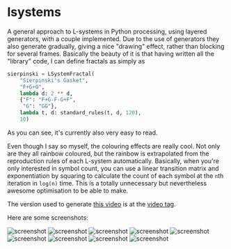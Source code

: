 # lsystems

A general approach to L-systems in Python processing, using layered generators,
with a couple implemented. Due to the use of generators they also generate
gradually, giving a nice "drawing" effect, rather than blocking for several
frames. Basically the beauty of it is that having written all the "library"
code, I can define fractals as simply as

```Python
sierpinski = LSystemFractal(
    "Sierpinski's Gasket",
    "F+G+G",
    lambda d: 2 ** d,
    {"F": "F+G-F-G+F",
     "G": "GG"},
    lambda t, d: standard_rules(t, d, 120),
    10)
```

As you can see, it's currently also very easy to read.

Even though I say so myself, the colouring effects are really cool. Not only are
they all rainbow coloured, but the rainbow is extrapolated from the reproduction
rules of each L-system automatically. Basically, when you're only interested in
symbol count, you can use a linear transition matrix and exponentiation by
squaring to calculate the count of each symbol at the `n`th iteration in
`log(n)` time. This is a totally unnecessary but nevertheless awesome
optimisation to be able to make.

The version used to generate [this video](https://youtu.be/kf3hgNMjzX4) is at
the [video tag](https://github.com/goedel-gang/lsystems/tree/video).

Here are some screenshots:

![screenshot](https://github.com/goedel-gang/lsystems/blob/master/screenshots/sierpinskis_gasket.png)
![screenshot](https://github.com/goedel-gang/lsystems/blob/master/screenshots/the_dragon_curve.png)
![screenshot](https://github.com/goedel-gang/lsystems/blob/master/screenshots/a_lindenmayer_fern.png)
![screenshot](https://github.com/goedel-gang/lsystems/blob/master/screenshots/the_levy_c_curve.png)
![screenshot](https://github.com/goedel-gang/lsystems/blob/master/screenshots/hilberts_spacefilling_curve.png)
![screenshot](https://github.com/goedel-gang/lsystems/blob/master/screenshots/sierpinskis_gasket_hexagonal_variant.png)
![screenshot](https://github.com/goedel-gang/lsystems/blob/master/screenshots/koch_snowflake.png)
![screenshot](https://github.com/goedel-gang/lsystems/blob/master/screenshots/square_koch_curve.png)
![screenshot](https://github.com/goedel-gang/lsystems/blob/master/screenshots/binary_tree.png)
